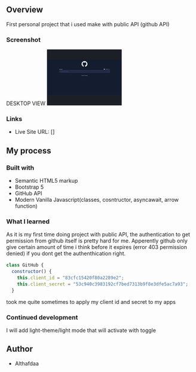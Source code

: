 ## Overview

First personal project that i used make with public API (github API)

### Screenshot

DESKTOP VIEW
![](./screenshot.png)

### Links

- Live Site URL: []

## My process

### Built with

- Semantic HTML5 markup
- Bootstrap 5
- GitHub API
- Modern Vanilla Javascript(classes, cosntructor, asyncawait, arrow function)

### What I learned

As it is my first time doing project with public API, the authentication to get permission from github itself is pretty hard for me. Apperently github only give certain amount of time i think before it expires (error 403 permission denied) if you dont get the authenthication right.

```javascript
class GitHub {
  constructor() {
    this.client_id = "83cfc15420f80a2289e2";
    this.client_secret = "53c940c3983192cf7bed7313b9f8e3dfe5ac7a93";
  }
```

took me quite sometimes to apply my client id and secret to my apps

### Continued development

I will add light-theme/light mode that will activate with toggle

## Author

- Althafdaa
